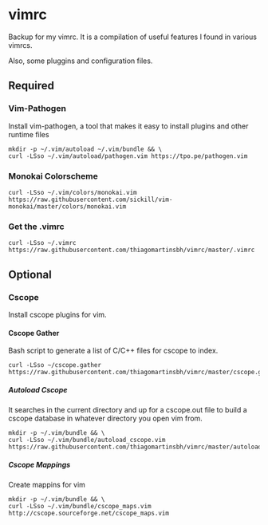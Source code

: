 # vimrc  
Backup for my  vimrc. It is a compilation of useful features I found in various vimrcs.

Also, some pluggins and configuration files.

## Required

### Vim-Pathogen
Install vim-pathogen, a tool that makes it easy to install plugins and other runtime files

    mkdir -p ~/.vim/autoload ~/.vim/bundle && \
    curl -LSso ~/.vim/autoload/pathogen.vim https://tpo.pe/pathogen.vim

### Monokai Colorscheme

    curl -LSso ~/.vim/colors/monokai.vim https://raw.githubusercontent.com/sickill/vim-monokai/master/colors/monokai.vim

### Get the .vimrc
    
    curl -LSso ~/.vimrc https://raw.githubusercontent.com/thiagomartinsbh/vimrc/master/.vimrc

## Optional

### Cscope  
Install cscope plugins for vim. 

#### Cscope Gather
Bash script to generate a list of C/C++ files for cscope to index.

    curl -LSso ~/cscope.gather https://raw.githubusercontent.com/thiagomartinsbh/vimrc/master/cscope.gather

##### Autoload Cscope  
It searches in the current directory and up for a cscope.out file to build a cscope database in whatever directory you open vim from.

    mkdir -p ~/.vim/bundle && \
    curl -LSso ~/.vim/bundle/autoload_cscope.vim https://raw.githubusercontent.com/thiagomartinsbh/vimrc/master/autoload_cscope.vim


##### Cscope Mappings
Create mappins for vim

    mkdir -p ~/.vim/bundle && \
    curl -LSso ~/.vim/bundle/cscope_maps.vim http://cscope.sourceforge.net/cscope_maps.vim
